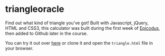 triangleoracle
==============

Find out what kind of triangle you've got! Built with Javascript, jQuery, HTML and CSS3, this calculator was built during the first week of [Epicodus](http://www.epicodus.com), then added to Github later in the course. 

You can try it out over [here](http://geneevesco.site44.com/triangleoracle/triangle.html) or clone it and open the `triangle.html` file in your browser.


